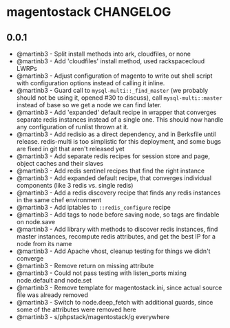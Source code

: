 magentostack CHANGELOG
==================


0.0.1
-----

- @martinb3 - Split install methods into ark, cloudfiles, or none
- @martinb3 - Add 'cloudfiles' install method, used rackspacecloud LWRPs
- @martinb3 - Adjust configuration of magento to write out shell script with configuration options instead of calling it inline.
- @martinb3 - Guard call to `mysql-multi::_find_master` (we probably should not be using it, opened #30 to discuss), call `mysql-multi::master` instead of base so we get a node we can find later.
- @martinb3 - Add 'expanded' default recipe in wrapper that converges separate redis instances instead of a single one. This should now handle any configuration of runlist thrown at it.
- @martinb3 - Add redisio as a direct dependency, and in Berksfile until release. redis-multi is too simplistic for this deployment, and some bugs are fixed in git that aren't released yet
- @martinb3 - Add separate redis recipes for session store and page, object caches and their slaves
- @martinb3 - Add redis sentinel recipes that find the right instance
- @martinb3 - Add expanded default recipe, that converges individual components (like 3 redis vs. single redis)
- @martinb3 - Add a redis discovery recipe that finds any redis instances in the same chef environment
- @martinb3 - Add iptables to `::redis_configure` recipe
- @martinb3 - Add tags to node before saving node, so tags are findable on node.save
- @martinb3 - Add library with methods to discover redis instances, find master instances, recompute redis attributes, and get the best IP for a node from its name
- @martinb3 - Add Apache vhost, cleanup testing for things we didn't converge
- @martinb3 - Remove return on missing attribute
- @martinb3 - Could not pass testing with listen_ports mixing node.default and node.set
- @martinb3 - Remove template for magentostack.ini, since actual source file was already removed
- @martinb3 - Switch to node.deep_fetch with additional guards, since some of the attributes were removed here
- @martinb3 - s/phpstack/magentostack/g everywhere
